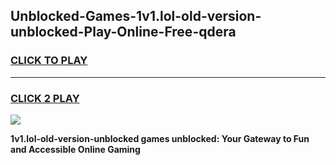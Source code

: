 
## Unblocked-Games-1v1.lol-old-version-unblocked-Play-Online-Free-qdera
<h3>
<a href="https://premium76.site?title=1v1.lol-old-version-unblocked&ref=26A">CLICK TO PLAY</a></h3>
<hr>

<h3>
<a href="https://premium76.site?title=1v1.lol-old-version-unblocked&ref=26A">CLICK 2 PLAY</a>
  
</h3>

<a href="https://premium76.site?title=1v1.lol-old-version-unblocked&ref=26A"><img src="https://clearcache.store/games.png"></a>


**1v1.lol-old-version-unblocked games unblocked: Your Gateway to Fun and Accessible Online Gaming**
